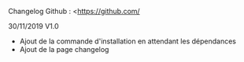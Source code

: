 Changelog Github : <https://github.com/


30/11/2019  V1.0

- Ajout de la commande d'installation en attendant les dépendances
- Ajout de la page changelog 
